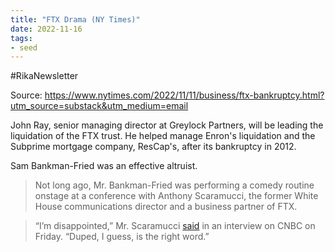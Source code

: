 ```yaml
---
title: "FTX Drama (NY Times)"
date: 2022-11-16
tags:
- seed
---
```


#RikaNewsletter 



Source: 
https://www.nytimes.com/2022/11/11/business/ftx-bankruptcy.html?utm_source=substack&utm_medium=email

John Ray, senior managing director at Greylock Partners, will be leading the liquidation of the FTX trust. He helped manage Enron's liquidation and the Subprime mortgage company, ResCap's, after its bankruptcy in 2012. 

Sam Bankman-Fried was an effective altruist. 

>Not long ago, Mr. Bankman-Fried was performing a comedy routine onstage at a conference with Anthony Scaramucci, the former White House communications director and a business partner of FTX.

>“I’m disappointed,” Mr. Scaramucci [said](https://twitter.com/SquawkCNBC/status/1591051306202021888) in an interview on CNBC on Friday. “Duped, I guess, is the right word.”